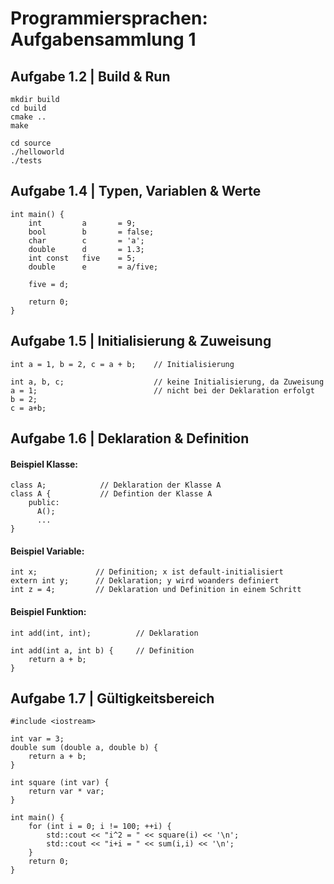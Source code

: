 Programmiersprachen: Aufgabensammlung 1
===========

## Aufgabe 1.2 | Build & Run  

```
mkdir build
cd build
cmake ..
make

cd source
./helloworld
./tests

```

## Aufgabe 1.4 | Typen, Variablen & Werte

```
int main() {
    int         a       = 9;
    bool        b       = false;
    char        c       = 'a';
    double      d       = 1.3;
    int const   five    = 5;
    double      e       = a/five;

    five = d; 

    return 0;
}
```

## Aufgabe 1.5 | Initialisierung & Zuweisung

```
int a = 1, b = 2, c = a + b;    // Initialisierung

int a, b, c;                    // keine Initialisierung, da Zuweisung  
a = 1;                          // nicht bei der Deklaration erfolgt
b = 2;
c = a+b;

```

## Aufgabe 1.6 | Deklaration & Definition

#### Beispiel Klasse:

```
class A;            // Deklaration der Klasse A
class A {           // Defintion der Klasse A
    public:
      A();
      ...
}
```

#### Beispiel Variable:

```
int x;             // Definition; x ist default-initialisiert
extern int y;      // Deklaration; y wird woanders definiert
int z = 4;         // Deklaration und Definition in einem Schritt
```

#### Beispiel Funktion:

``` 
int add(int, int);          // Deklaration

int add(int a, int b) {     // Definition
    return a + b;
}
```

## Aufgabe 1.7 | Gültigkeitsbereich

```
#include <iostream>

int var = 3;
double sum (double a, double b) {
    return a + b;
}

int square (int var) {
    return var * var;
}

int main() {
    for (int i = 0; i != 100; ++i) {
        std::cout << "i^2 = " << square(i) << '\n';
        std::cout << "i+i = " << sum(i,i) << '\n';
    }
    return 0;
}
```